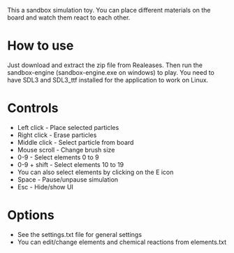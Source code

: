 This a sandbox simulation toy. You can place different materials on the board and watch them react to each other.

# How to use
Just download and extract the zip file from Realeases. Then run the sandbox-engine (sandbox-engine.exe on windows) to play. You need to have SDL3 and SDL3_ttf installed for the application to work on Linux.

# Controls
- Left click - Place selected particles
- Right click - Erase particles
- Middle click - Select particle from board
- Mouse scroll - Change brush size
- 0-9 - Select elements 0 to 9
- 0-9 + shift - Select elements 10 to 19
- You can also select elements by clicking on the E icon
- Space - Pause/unpause simulation
- Esc - Hide/show UI

# Options
- See the settings.txt file for general settings
- You can edit/change elements and chemical reactions from elements.txt
